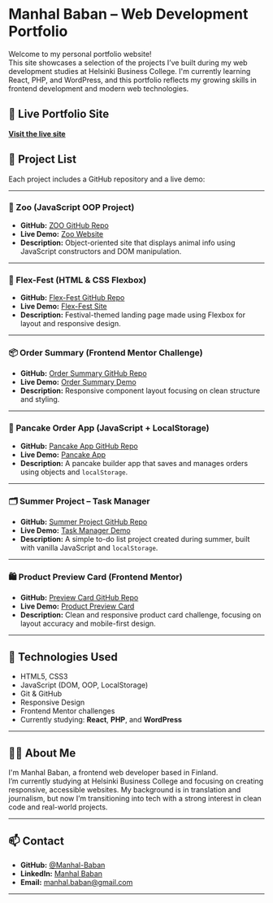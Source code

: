 # Manhal Baban – Web Development Portfolio

Welcome to my personal portfolio website!  
This site showcases a selection of the projects I’ve built during my web development studies at Helsinki Business College. I'm currently learning React, PHP, and WordPress, and this portfolio reflects my growing skills in frontend development and modern web technologies.

## 🔗 Live Portfolio Site

**[Visit the live site](https://manhal-baban.github.io/Portfolio/)**

## 📁 Project List

Each project includes a GitHub repository and a live demo:

---

### 🐾 Zoo (JavaScript OOP Project)

- **GitHub:** [ZOO GitHub Repo](https://github.com/Manhal-Baban/Programming/tree/main/JS-kurssi/07_viikko/ZOO)
- **Live Demo:** [Zoo Website](http://127.0.0.1:5500/Simple%20Zoo/zoo.html)
- **Description:** Object-oriented site that displays animal info using JavaScript constructors and DOM manipulation.

---

### 🎉 Flex-Fest (HTML & CSS Flexbox)

- **GitHub:** [Flex-Fest GitHub Repo](https://github.com/Manhal-Baban/Programming/tree/main/HTML-kurssi/06_viikko/Flex-Fest)
- **Live Demo:** [Flex-Fest Site](http://127.0.0.1:5500/Flex-Fest/flexfest.html)
- **Description:** Festival-themed landing page made using Flexbox for layout and responsive design.

---

### 📦 Order Summary (Frontend Mentor Challenge)

- **GitHub:** [Order Summary GitHub Repo](https://github.com/Manhal-Baban/Programming/tree/main/HTML-kurssi/order-summary-component-main)
- **Live Demo:** [Order Summary Demo](http://127.0.0.1:5500/order-summary/index.html)
- **Description:** Responsive component layout focusing on clean structure and styling.

---

### 🥞 Pancake Order App (JavaScript + LocalStorage)

- **GitHub:** [Pancake App GitHub Repo](https://github.com/Manhal-Baban/Portfolio/tree/main/Pancake%20App)
- **Live Demo:** [Pancake App](http://127.0.0.1:5500/Pancake%20App/Pancake3/pannukakku3.html)
- **Description:** A pancake builder app that saves and manages orders using objects and `localStorage`.

---

### 🗂️ Summer Project – Task Manager

- **GitHub:** [Summer Project GitHub Repo](https://github.com/Manhal-Baban/Portfolio/tree/main/Summer%20Project)
- **Live Demo:** [Task Manager Demo](http://127.0.0.1:5500/My%20Summer%20Project/index.html)
- **Description:** A simple to-do list project created during summer, built with vanilla JavaScript and `localStorage`.

---

### 🛍️ Product Preview Card (Frontend Mentor)

- **GitHub:** [Preview Card GitHub Repo](https://github.com/Manhal-Baban/Programming/tree/main/HTML-kurssi/Fronted%20Mentor/product-preview-card/product-preview-card-component-main)
- **Live Demo:** [Product Preview Card](http://127.0.0.1:5500/Fronted%20Mentor/index.html)
- **Description:** Clean and responsive product card challenge, focusing on layout accuracy and mobile-first design.

---

## 🔧 Technologies Used

- HTML5, CSS3
- JavaScript (DOM, OOP, LocalStorage)
- Git & GitHub
- Responsive Design
- Frontend Mentor challenges
- Currently studying: **React**, **PHP**, and **WordPress**

---

## 🙋‍♂️ About Me

I'm Manhal Baban, a frontend web developer based in Finland.  
I’m currently studying at Helsinki Business College and focusing on creating responsive, accessible websites. My background is in translation and journalism, but now I’m transitioning into tech with a strong interest in clean code and real-world projects.

---

## 📫 Contact

- **GitHub:** [@Manhal-Baban](https://github.com/Manhal-Baban)
- **LinkedIn:** [Manhal Baban](https://www.linkedin.com/in/manhal-baban-1b4452358/)
- **Email:** manhal.baban@gmail.com

---
